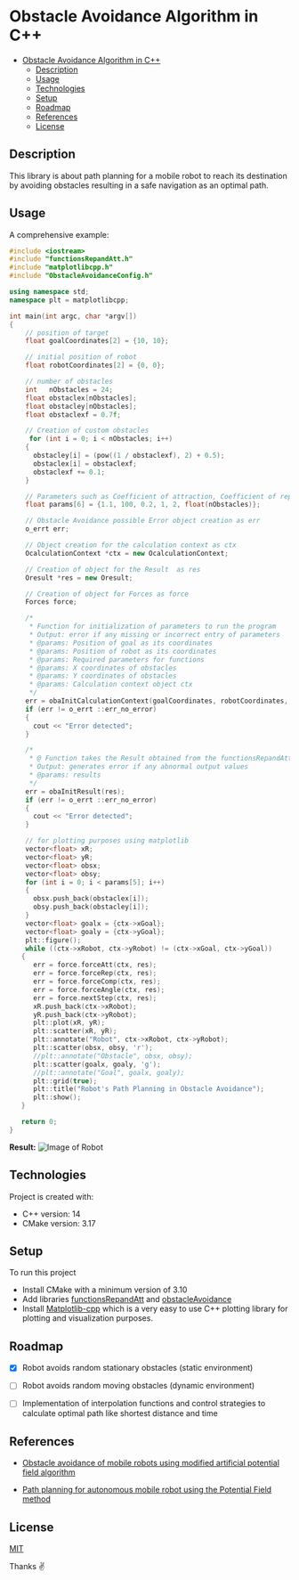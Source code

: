 # Obstacle Avoidance Algorithm in C++
- [Obstacle Avoidance Algorithm in C++](#obstacle-avoidance-algorithm-in-c)
  - [Description](#description)
  - [Usage](#usage)
  - [Technologies](#technologies)
  - [Setup](#setup)
  - [Roadmap](#roadmap)
  - [References](#references)
  - [License](#license)

## Description
This library is about path planning for a mobile robot to reach its destination by avoiding obstacles resulting in a safe navigation as an optimal path.

## Usage
A comprehensive example:
```c++
#include <iostream>
#include "functionsRepandAtt.h"
#include "matplotlibcpp.h"
#include "ObstacleAvoidanceConfig.h"

using namespace std;
namespace plt = matplotlibcpp;

int main(int argc, char *argv[])
{
    // position of target
    float goalCoordinates[2] = {10, 10};

    // initial position of robot
    float robotCoordinates[2] = {0, 0};

    // number of obstacles
    int   nObstacles = 24;
    float obstaclex[nObstacles];
    float obstacley[nObstacles];
    float obstaclexf = 0.7f;

    // Creation of custom obstacles
     for (int i = 0; i < nObstacles; i++)
    {
      obstacley[i] = (pow((1 / obstaclexf), 2) + 0.5);
      obstaclex[i] = obstaclexf;
      obstaclexf += 0.1;
    }

    // Parameters such as Coefficient of attraction, Coefficient of repulsion, Step size of robot, Max obstacle influence, Order of function, Number of obstacles
    float params[6] = {1.1, 100, 0.2, 1, 2, float(nObstacles)};

    // Obstacle Avoidance possible Error object creation as err
    o_errt err;

    // Object creation for the calculation context as ctx
    OcalculationContext *ctx = new OcalculationContext;

    // Creation of object for the Result  as res
    Oresult *res = new Oresult;

    // Creation of object for Forces as force
    Forces force;

    /*
	 * Function for initialization of parameters to run the program
	 * Output: error if any missing or incorrect entry of parameters
	 * @params: Position of goal as its coordinates
	 * @params: Position of robot as its coordinates
     * @params: Required parameters for functions
     * @params: X coordinates of obstacles
     * @params: Y coordinates of obstacles
     * @params: Calculation context object ctx
	 */
    err = obaInitCalculationContext(goalCoordinates, robotCoordinates, params, obstaclex, obstacley, ctx);
    if (err != o_errt ::err_no_error)
    {
      cout << "Error detected";
    }

    /*
	 * @ Function takes the Result obtained from the functionsRepandAtt.h
	 * Output: generates error if any abnormal output values
     * @params: results
	 */
    err = obaInitResult(res);
    if (err != o_errt ::err_no_error)
    {
      cout << "Error detected";
    }

    // for plotting purposes using matplotlib
    vector<float> xR;
    vector<float> yR;
    vector<float> obsx;
    vector<float> obsy;
    for (int i = 0; i < params[5]; i++)
    {
      obsx.push_back(obstaclex[i]);
      obsy.push_back(obstacley[i]);
    }
    vector<float> goalx = {ctx->xGoal};
    vector<float> goaly = {ctx->yGoal};
    plt::figure();
    while ((ctx->xRobot, ctx->yRobot) != (ctx->xGoal, ctx->yGoal))
   {
      err = force.forceAtt(ctx, res);
      err = force.forceRep(ctx, res);
      err = force.forceComp(ctx, res);
      err = force.forceAngle(ctx, res);
      err = force.nextStep(ctx, res);
      xR.push_back(ctx->xRobot);
      yR.push_back(ctx->yRobot);
      plt::plot(xR, yR);
      plt::scatter(xR, yR);
      plt::annotate("Robot", ctx->xRobot, ctx->yRobot);
      plt::scatter(obsx, obsy, 'r');
      //plt::annotate("Obstacle", obsx, obsy);
      plt::scatter(goalx, goaly, 'g');
      //plt::annotate("Goal", goalx, goaly);
      plt::grid(true);
      plt::title("Robot's Path Planning in Obstacle Avoidance");
      plt::show();
   }

   return 0;
}
```
**Result:**
![Image of Robot](../externals/matplotlib2/examples/Figure_1.png)

## Technologies
Project is created with:
* C++ version: 14
* CMake version: 3.17

## Setup
To run this project
* Install CMake with a minimum version of 3.10
* Add libraries [functionsRepandAtt](../src/include/functionsRepandAtt.h) and [obstacleAvoidance](../src/include/obstacleAvoidance.h)
* Install [Matplotlib-cpp](https://github.com/lava/matplotlib-cpp) which is a very easy to use C++ plotting library for plotting and visualization purposes.


## Roadmap
- [x] Robot avoids random stationary obstacles (static environment)
- [ ] Robot avoids random moving obstacles (dynamic environment)
- [ ] Implementation of interpolation functions and control strategies to calculate optimal path like shortest distance and time


## References
* [Obstacle avoidance of mobile robots using modified artificial potential field algorithm](https://doi.org/10.1186/s13638-019-1396-2)

* [Path planning for autonomous mobile robot using the Potential Field method](https://doi.org/10.1109/ASET.2017.7983725)

## License
[MIT](https://choosealicense.com/licenses/mit/)


Thanks :v:

